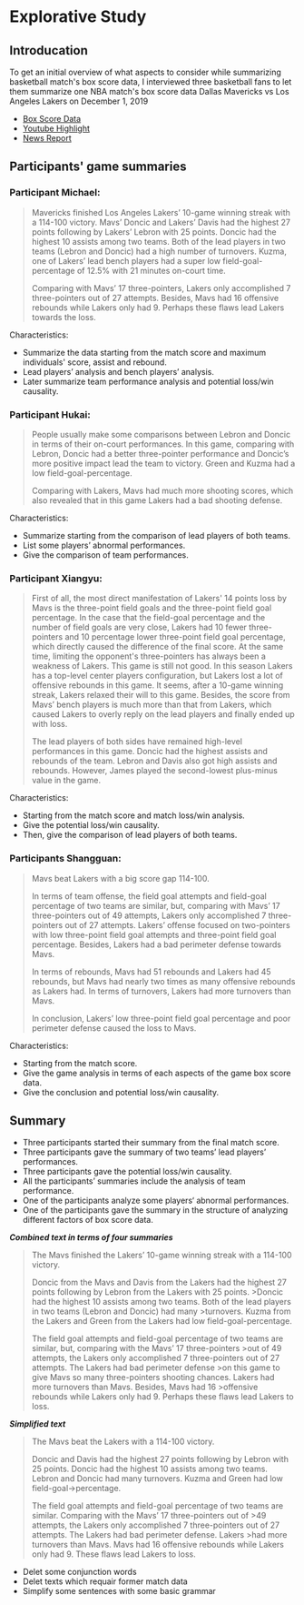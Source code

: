 # Explorative Study 

## Introducation

To get an initial overview of what aspects to consider while summarizing basketball match's box score data, I 
interviewed three basketball fans to let them summarize one NBA match's box score data 
Dallas Mavericks vs Los Angeles Lakers on December 1, 2019 

- [Box Score Data](https://global.espn.com/nba/boxscore?gameId=401160929)
- [Youtube Highlight](https://www.youtube.com/watch?v=RlAKp8GtQEw)
- [News Report](https://www.ocregister.com/2019/12/01/lakers-fade-down-the-stretch-in-loss-to-luka-doncic-dallas-mavericks/)

## Participants' game summaries

### Participant Michael:
>Mavericks finished Los Angeles Lakers’ 10-game winning streak with a 114-100 victory.
>Mavs’ Doncic and Lakers’ Davis had the highest 27 points following by Lakers’ Lebron with 25 points. Doncic had the highest 10 assists among two teams. Both of the lead players in two teams (Lebron and Doncic) had a high number of turnovers. Kuzma, one of Lakers’ lead bench players had a super low field-goal-percentage of 12.5% with 21 minutes on-court time.
>
>Comparing with Mavs’ 17 three-pointers, Lakers only accomplished 7 three-pointers out of 27 attempts. Besides, Mavs had 16 offensive rebounds while Lakers only had 9. Perhaps these flaws lead Lakers towards the loss. 

Characteristics:
- Summarize the data starting from the match score and maximum individuals' score, assist and rebound. 
- Lead players’ analysis and bench players’ analysis.
- Later summarize team performance analysis and potential loss/win causality.

### Participant Hukai:
>People usually make some comparisons between Lebron and Doncic in terms of their on-court performances. 
>In this game, comparing with Lebron, Doncic had a better three-pointer performance and Doncic’s more positive impact lead the team to victory. 
>Green and Kuzma had a low field-goal-percentage.
>
>Comparing with Lakers, Mavs had much more shooting scores, which also revealed that in this game Lakers had a bad shooting defense.

Characteristics:
- Summarize starting from the comparison of lead players of both teams.
- List some players’ abnormal performances.
- Give the comparison of team performances.

### Participant Xiangyu:
>First of all, the most direct manifestation of Lakers' 14 points loss by Mavs is the three-point field goals and the three-point field goal percentage. In the case that the field-goal percentage and the number of field goals are very close, Lakers had 10 fewer three-pointers and 10 percentage lower three-point field goal percentage, which directly caused the difference of the final score. At the same time, limiting the opponent's three-pointers has always been a weakness of Lakers. This game is still not good. In this season Lakers has a top-level center players configuration, but Lakers lost a lot of offensive rebounds in this game. It seems, after a 10-game winning streak, Lakers relaxed their will to this game. Besides, the score from Mavs’ bench players is much more than that from Lakers, which caused Lakers to overly reply on the lead players and finally ended up with loss.
>
>The lead players of both sides have remained high-level performances in this game. Doncic had the highest assists and rebounds of the team. Lebron and Davis also got high assists and rebounds. However, James played the second-lowest plus-minus value in the game. 

Characteristics:

- Starting from the match score and match loss/win analysis. 
- Give the potential loss/win causality. 
- Then, give the comparison of lead players of both teams.

### Participants Shangguan: 
>Mavs beat Lakers with a big score gap 114-100. 
>
>In terms of team offense, the field goal attempts and field-goal percentage of two teams are similar, but, comparing with Mavs’ 17 three-pointers out of 49 attempts, Lakers only accomplished 7 three-pointers out of 27 attempts. Lakers’ offense focused on two-pointers with low three-point field goal attempts and three-point field goal percentage. Besides, Lakers had a bad perimeter defense towards Mavs.
>
>In terms of rebounds, Mavs had 51 rebounds and Lakers had 45 rebounds, but Mavs had nearly two times as many offensive rebounds as Lakers had. In terms of turnovers, Lakers had more turnovers than Mavs.
>
>In conclusion, Lakers’ low three-point field goal percentage and poor perimeter defense caused the loss to Mavs.

Characteristics:

- Starting from the match score.
- Give the game analysis in terms of each aspects of the game box score data. 
- Give the conclusion and potential loss/win causality.

## Summary

- Three participants started their summary from the final match score.
- Three participants gave the summary of two teams’ lead players’ performances. 
- Three participants gave the potential loss/win causality.
- All the participants’ summaries include the analysis of team performance.
- One of the participants analyze some players‘ abnormal performances.
- One of the participants gave the summary in the structure of analyzing different factors of box score data.

***Combined text in terms of four summaries***

>The Mavs finished the Lakers’ 10-game winning streak with a 114-100 victory.
>
>Doncic from the Mavs and Davis from the Lakers had the highest 27 points following by Lebron from the Lakers with 25 points. >Doncic had the highest 10 assists among two teams. Both of the lead players in two teams (Lebron and Doncic) had many >turnovers. Kuzma from the Lakers and Green from the Lakers had low field-goal-percentage.
>
>The field goal attempts and field-goal percentage of two teams are similar, but, comparing with the Mavs’ 17 three-pointers >out of 49 attempts, the Lakers only accomplished 7 three-pointers out of 27 attempts. The Lakers had bad perimeter defense >on this game to give Mavs so many three-pointers shooting chances. Lakers had more turnovers than Mavs. Besides, Mavs had 16 >offensive rebounds while Lakers only had 9. Perhaps these flaws lead Lakers to loss. 

***Simplified text***

>The Mavs beat the Lakers with a 114-100 victory.
>
>Doncic and Davis had the highest 27 points following by Lebron with 25 points. 
>Doncic had the highest 10 assists among two teams. Lebron and Doncic had many turnovers. Kuzma and Green had low field-goal->percentage.
>
>The field goal attempts and field-goal percentage of two teams are similar. Comparing with the Mavs’ 17 three-pointers out of >49 attempts, the Lakers only accomplished 7 three-pointers out of 27 attempts. The Lakers had bad perimeter defense. Lakers >had more turnovers than Mavs. Mavs had 16 offensive rebounds while Lakers only had 9. These flaws lead Lakers to loss. 

- Delet some conjunction words
- Delet texts which requair former match data
- Simplify some sentences with some basic grammar




